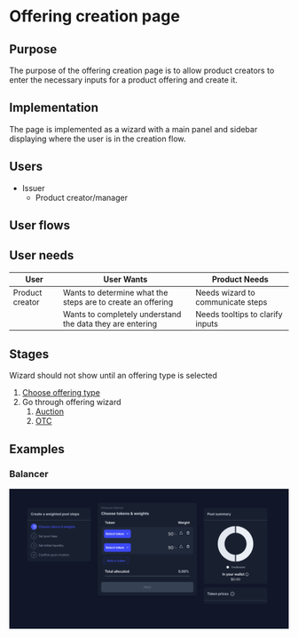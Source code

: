 # Offering creation page

## Purpose

The purpose of the offering creation page is to allow product creators to enter the necessary inputs for a product offering and create it.

## Implementation

The page is implemented as a wizard with a main panel and sidebar displaying where the user is in the creation flow.

## Users

- Issuer
  - Product creator/manager

## User flows

## User needs

| User            | User Wants                                                  | Product Needs                     |
| --------------- | ----------------------------------------------------------- | --------------------------------- |
| Product creator | Wants to determine what the steps are to create an offering | Needs wizard to communicate steps |
|                 | Wants to completely understand the data they are entering   | Needs tooltips to clarify inputs  |

## Stages

Wizard should not show until an offering type is selected

1. [Choose offering type](features/offering_type.md)
2. Go through offering wizard
   1. [Auction](features/auction/README.md)
   2. [OTC](features/otc/README.md)

## Examples

### Balancer

![](../../assets/balancer/pool_creation_page.png)
